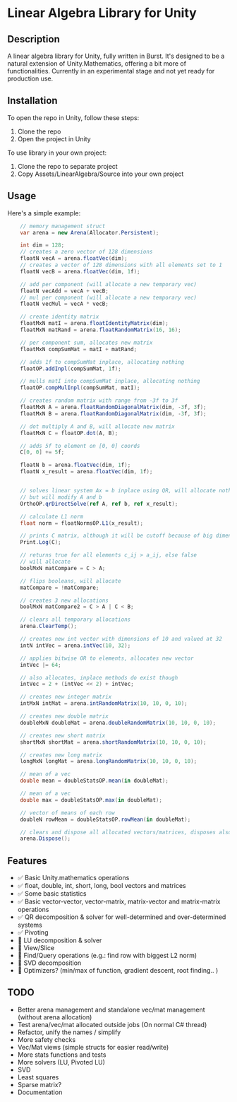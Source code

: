 # Linear Algebra Library for Unity

## Description
A linear algebra library for Unity, fully written in Burst. It's designed to be a natural extension of Unity.Mathematics, offering a bit more of functionalities. Currently in an experimental stage and not yet ready for production use.

## Installation

To open the repo in Unity, follow these steps:

1. Clone the repo
2. Open the project in Unity

To use library in your own project:

1. Clone the repo to separate project
2. Copy Assets/LinearAlgebra/Source into your own project

## Usage

Here's a simple example:

```csharp
    // memory management struct
    var arena = new Arena(Allocator.Persistent);

    int dim = 128;
    // creates a zero vector of 128 dimensions 
    floatN vecA = arena.floatVec(dim);
    // creates a vector of 128 dimensions with all elements set to 1
    floatN vecB = arena.floatVec(dim, 1f);

    // add per component (will allocate a new temporary vec)
    floatN vecAdd = vecA + vecB;
    // mul per component (will allocate a new temporary vec)
    floatN vecMul = vecA * vecB;

    // create identity matrix
    floatMxN matI = arena.floatIdentityMatrix(dim);
    floatMxN matRand = arena.floatRandomMatrix(16, 16);

    // per component sum, allocates new matrix
    floatMxN compSumMat = matI + matRand;

    // adds 1f to compSumMat inplace, allocating nothing
    floatOP.addInpl(compSumMat, 1f);

    // mulls matI into compSumMat inplace, allocating nothing 
    floatOP.compMulInpl(compSumMat, matI);

    // creates random matrix with range from -3f to 3f
    floatMxN A = arena.floatRandomDiagonalMatrix(dim, -3f, 3f);
    floatMxN B = arena.floatRandomDiagonalMatrix(dim, -3f, 3f);

    // dot multiply A and B, will allocate new matrix
    floatMxN C = floatOP.dot(A, B);

    // adds 5f to element on [0, 0] coords
    C[0, 0] += 5f;

    floatN b = arena.floatVec(dim, 1f);
    floatN x_result = arena.floatVec(dim, 1f);


    // solves linear system Ax = b inplace using QR, will allocate nothing permament
    // but will modify A and b
    OrthoOP.qrDirectSolve(ref A, ref b, ref x_result);

    // calculate L1 norm
    float norm = floatNormsOP.L1(x_result);

    // prints C matrix, although it will be cutoff because of big dimensions
    Print.Log(C);

    // returns true for all elements c_ij > a_ij, else false
    // will allocate
    boolMxN matCompare = C > A;

    // flips booleans, will allocate
    matCompare = !matCompare;

    // creates 3 new allocations
    boolMxN matCompare2 = C > A | C < B;

    // clears all temporary allocations
    arena.ClearTemp();

    // creates new int vector with dimensions of 10 and valued at 32
    intN intVec = arena.intVec(10, 32);

    // applies bitwise OR to elements, allocates new vector
    intVec |= 64;

    // also allocates, inplace methods do exist though
    intVec = 2 + (intVec << 2) + intVec;

    // creates new integer matrix
    intMxN intMat = arena.intRandomMatrix(10, 10, 0, 10);

    // creates new double matrix
    doubleMxN doubleMat = arena.doubleRandomMatrix(10, 10, 0, 10);

    // creates new short matrix
    shortMxN shortMat = arena.shortRandomMatrix(10, 10, 0, 10);

    // creates new long matrix
    longMxN longMat = arena.longRandomMatrix(10, 10, 0, 10);

    // mean of a vec
    double mean = doubleStatsOP.mean(in doubleMat);

    // mean of a vec
    double max = doubleStatsOP.max(in doubleMat);

    // vector of means of each row
    doubleN rowMean = doubleStatsOP.rowMean(in doubleMat);

    // clears and dispose all allocated vectors/matrices, disposes also arena
    arena.Dispose();
```

## Features

- ✅ Basic Unity.mathematics operations
- ✅ float, double, int, short, long, bool vectors and matrices
- ✅ Some basic statistics
- ✅ Basic vector-vector, vector-matrix, matrix-vector and matrix-matrix operations
- ✅ QR decomposition & solver for well-determined and over-determined systems
- ✅ Pivoting
- 🔳 LU decomposition & solver
- 🔳 View/Slice 
- 🔳 Find/Query operations (e.g.: find row with biggest L2 norm)
- 🔳 SVD decomposition
- 🔳 Optimizers? (min/max of function, gradient descent, root finding.. )

## TODO
- Better arena management and standalone vec/mat management (without arena allocation)
- Test arena/vec/mat allocated outside jobs (On normal C# thread)
- Refactor, unify the names / simplify
- More safety checks
- Vec/Mat views (simple structs for easier read/write)
- More stats functions and tests
- More solvers (LU, Pivoted LU)
- SVD
- Least squares
- Sparse matrix?
- Documentation

